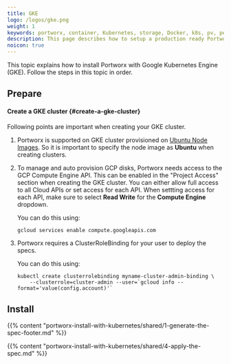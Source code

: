 ```yaml
---
title: GKE
logo: /logos/gke.png
weight: 1
keywords: portworx, container, Kubernetes, storage, Docker, k8s, pv, persistent disk, gke, gce
description: This page describes how to setup a production ready Portworx cluster in a Google Kubernetes Engine (GKE).
noicon: true
---
```


This topic explains how to install Portworx with Google Kubernetes Engine (GKE). Follow the steps in this topic in order.

## Prepare

#### Create a GKE cluster {#create-a-gke-cluster}

Following points are important when creating your GKE cluster.

1. Portworx is supported on GKE cluster provisioned on [Ubuntu Node Images](https://cloud.google.com/kubernetes-engine/docs/node-images). So it is important to specify the node image as **Ubuntu** when creating clusters.

2. To manage and auto provision GCP disks, Portworx needs access to the GCP Compute Engine API. This can be enabled in the "Project Access" section when creating the GKE cluster. You can either allow full access to all Cloud APIs or set access for each API. When settting access for each API, make sure to select **Read Write** for the **Compute Engine** dropdown.

    You can do this using:
    ```text
    gcloud services enable compute.googleapis.com
    ```

3. Portworx requires a ClusterRoleBinding for your user to deploy the specs.

    You can do this using:
    ```text
    kubectl create clusterrolebinding myname-cluster-admin-binding \
        --clusterrole=cluster-admin --user=`gcloud info --format='value(config.account)'`
    ```

## Install

{{% content "portworx-install-with-kubernetes/shared/1-generate-the-spec-footer.md" %}}

{{% content "portworx-install-with-kubernetes/shared/4-apply-the-spec.md" %}}
